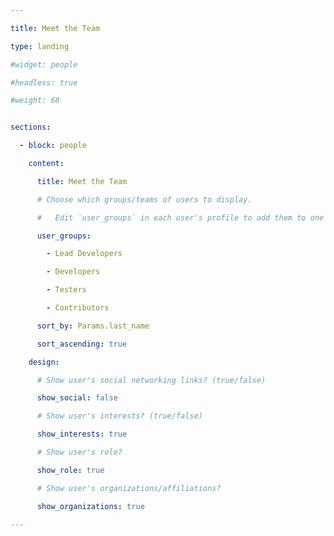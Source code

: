 ```yaml
---

title: Meet the Team

type: landing

#widget: people

#headless: true

#weight: 68


sections:

  - block: people

    content:

      title: Meet the Team

      # Choose which groups/teams of users to display.

      #   Edit `user_groups` in each user's profile to add them to one or more of these groups.

      user_groups:

        - Lead Developers

        - Developers

        - Testers

        - Contributors

      sort_by: Params.last_name

      sort_ascending: true

    design:

      # Show user's social networking links? (true/false)

      show_social: false

      # Show user's interests? (true/false)

      show_interests: true

      # Show user's role?

      show_role: true

      # Show user's organizations/affiliations?

      show_organizations: true

---
```

